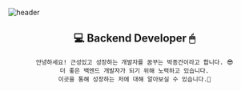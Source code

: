 <!--### Hi there 👋-->

<!--
**whdrjs2626/whdrjs2626** is a ✨ _special_ ✨ repository because its `README.md` (this file) appears on your GitHub profile.

Here are some ideas to get you started:

- 🔭 I’m currently working on ...
- 🌱 I’m currently learning ...
- 👯 I’m looking to collaborate on ...
- 🤔 I’m looking for help with ...
- 💬 Ask me about ...
- 📫 How to reach me: ...
- 😄 Pronouns: ...
- ⚡ Fun fact: ...
-->

![header](https://capsule-render.vercel.app/api?type=waving&color=3CB371&height=200&descAlign=50&fontAlign=50&section=header&text=JongGun Park&fontSize=65&fontColor=2E2E2E&animation=twinkling)  

<div align="center">

## 💻 Backend Developer 🖱
   
    안녕하세요! 근성있고 성장하는 개발자를 꿈꾸는 박종건이라고 합니다. 😎
    더 좋은 백엔드 개발자가 되기 위해 노력하고 있습니다.
    이곳을 통해 성장하는 저에 대해 알아보실 수 있습니다.🦾
<br/>
</div>

